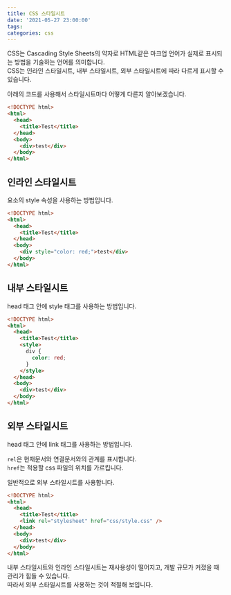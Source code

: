 ```yaml
---
title: CSS 스타일시트
date: '2021-05-27 23:00:00'
tags:
categories: css
---
```


CSS는 Cascading Style Sheets의 약자로 HTML같은 마크업 언어가 실제로 표시되는 방법을 기술하는 언어를 의미합니다.  
CSS는 인라인 스타일시트, 내부 스타일시트, 외부 스타일시트에 따라 다르게 표시할 수 있습니다.

아래의 코드를 사용해서 스타일시트마다 어떻게 다른지 알아보겠습니다.

```html
<!DOCTYPE html>
<html>
  <head>
    <title>Test</title>
  </head>
  <body>
    <div>test</div>
  </body>
</html>
```

## 인라인 스타일시트

요소의 style 속성을 사용하는 방법입니다.

```html
<!DOCTYPE html>
<html>
  <head>
    <title>Test</title>
  </head>
  <body>
    <div style="color: red;">test</div>
  </body>
</html>
```

## 내부 스타일시트

head 태그 안에 style 태그를 사용하는 방법입니다.

```html
<!DOCTYPE html>
<html>
  <head>
    <title>Test</title>
    <style>
      div {
        color: red;
      }
    </style>
  </head>
  <body>
    <div>test</div>
  </body>
</html>
```

## 외부 스타일시트

head 태그 안에 link 태그를 사용하는 방법입니다.

`rel`은 현재문서와 연결문서와의 관계를 표시합니다.  
`href`는 적용할 css 파일의 위치를 가르킵니다.

일반적으로 외부 스타일시트를 사용합니다.

```html
<!DOCTYPE html>
<html>
  <head>
    <title>Test</title>
    <link rel="stylesheet" href="css/style.css" />
  </head>
  <body>
    <div>test</div>
  </body>
</html>
```

내부 스타일시트와 인라인 스타일시트는 재사용성이 떨어지고, 개발 규모가 커졌을 때 관리가 힘들 수 있습니다.  
따라서 외부 스타일시트를 사용하는 것이 적절해 보입니다.

```toc

```
